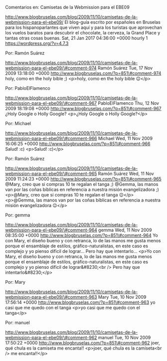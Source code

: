Comentarios en: Camisetas de la Webmission para el EBE09

http://www.blogbruselas.com/blog/2009/11/10/camisetas-de-la-webmission-para-el-ebe09/
El blog-guía escrito por españoles en Bruselas para los hispanoparlantes
que viven aquí y para los turistas que aprovechan los vuelos baratos
para descubrir el chocolate, la cerveza, la Grand Place y tantas otras
cosas buenas. Sat, 21 Jan 2017 04:36:00 +0000 hourly 1
https://wordpress.org/?v=4.7.3

Por: Ramón Suárez

http://www.blogbruselas.com/blog/2009/11/10/camisetas-de-la-webmission-para-el-ebe09/\#comment-974
Ramón Suárez Tue, 17 Nov 2009 13:18:00 +0000
http://www.blogbruselas.com/?p=851\#comment-974 holy, como en the holy
bible ;) \<p\>holy, como en the holy bible 😉\</p\>

Por: PabloElFlamenco

http://www.blogbruselas.com/blog/2009/11/10/camisetas-de-la-webmission-para-el-ebe09/\#comment-967
PabloElFlamenco Thu, 12 Nov 2009 18:19:08 +0000
http://www.blogbruselas.com/?p=851\#comment-967 ¿Holy Google o Holly
Google? \<p\>¿Holy Google o Holly Google?\</p\>

Por: Michael

http://www.blogbruselas.com/blog/2009/11/10/camisetas-de-la-webmission-para-el-ebe09/\#comment-966
Michael Wed, 11 Nov 2009 16:06:25 +0000
http://www.blogbruselas.com/?p=851\#comment-966 Salud! :c) \<p\>Salud!
:c)\</p\>

Por: Ramón Suárez

http://www.blogbruselas.com/blog/2009/11/10/camisetas-de-la-webmission-para-el-ebe09/\#comment-965
Ramón Suárez Wed, 11 Nov 2009 11:24:23 +0000
http://www.blogbruselas.com/?p=851\#comment-965 \@Mary, creo que si
compras 10 te regalan el tanga ;) \@Gemma, las manos van por las coñas
bíblicas en referencia a nuestra misión evangelizadora ;) \<p\>\@Mary,
creo que si compras 10 te regalan el tanga 😉\</p\> \<p\>\@Gemma, las
manos van por las coñas bíblicas en referencia a nuestra misión
evangelizadora 😉\</p\>

Por: gemma

http://www.blogbruselas.com/blog/2009/11/10/camisetas-de-la-webmission-para-el-ebe09/\#comment-964
gemma Wed, 11 Nov 2009 08:35:00 +0000
http://www.blogbruselas.com/?p=851\#comment-964 Yo con Mary, el diseño
bueno y con retranca, lo de las manos me gusta menos porque el
ensamblaje de estilos, gráfico-naturalistas, en este caso es complejo y
yo pienso díficil de lograr\... Pero hay que intentarlo\... \<p\>Yo con
Mary, el diseño bueno y con retranca, lo de las manos me gusta menos
porque el ensamblaje de estilos, gráfico-naturalistas, en este caso es
complejo y yo pienso díficil de lograr&\#8230;\<br /\> Pero hay que
intentarlo&\#8230;\</p\>

Por: Mary

http://www.blogbruselas.com/blog/2009/11/10/camisetas-de-la-webmission-para-el-ebe09/\#comment-963
Mary Tue, 10 Nov 2009 17:56:14 +0000
http://www.blogbruselas.com/?p=851\#comment-963 yo casi que me quedo con
el tanga \<p\>yo casi que me quedo con el tanga\</p\>

Por: manuel

http://www.blogbruselas.com/blog/2009/11/10/camisetas-de-la-webmission-para-el-ebe09/\#comment-962
manuel Tue, 10 Nov 2009 17:50:22 +0000
http://www.blogbruselas.com/?p=851\#comment-962 joer, qué chula es la
camiseta me encanta!! \<p\>joer, qué chula es la camiseta\<br /\> me
encanta!!\</p\>
